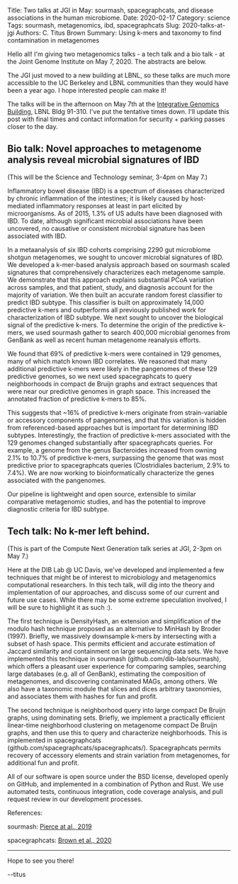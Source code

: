 Title: Two talks at JGI in May: sourmash, spacegraphcats, and disease associations in the human microbiome.
Date: 2020-02-17
Category: science
Tags: sourmash, metagenomics, ibd, spacegraphcats
Slug: 2020-talks-at-jgi
Authors: C. Titus Brown
Summary: Using k-mers and taxonomy to find contamination in metagenomes

Hello all! I'm giving two metagenomics talks - a tech talk and a bio
talk - at the Joint Genome Institute on May 7, 2020. The abstracts are
below.

The JGI just moved to a new building at LBNL, so these talks are much
more accessible to the UC Berkeley and LBNL communities than they
would have been a year ago. I hope interested people can make it!

The talks will be in the afternoon on May 7th at the
[Integrative Genomics Building](https://www.lbl.gov/community/integrative-genomics-building/),
LBNL Bldg 91-310. I've put the tentative times down. I'll update this
post with final times and contact information for security + parking
passes closer to the day.

## Bio talk: Novel approaches to metagenome analysis reveal microbial signatures of IBD

(This will be the Science and Technology seminar, 3-4pm on May 7.)

Inflammatory bowel disease (IBD) is a spectrum of diseases
characterized by chronic inflammation of the intestines; it is likely
caused by host-mediated inflammatory responses at least in part
elicited by microorganisms. As of 2015, 1.3% of US adults have been
diagnosed with IBD. To date, although significant microbial
associations have been uncovered, no causative or consistent microbial
signature has been associated with IBD.

In a metaanalysis of six IBD cohorts comprising 2290 gut microbiome
shotgun metagenomes, we sought to uncover microbial signatures of
IBD. We developed a k-mer-based analysis approach based on sourmash
scaled signatures that comprehensively characterizes each metagenome
sample. We demonstrate that this approach explains substantial PCoA
variation across samples, and that patient, study, and diagnosis
account for the majority of variation. We then built an accurate
random forest classifier to predict IBD subtype. This classifier is
built on approximately 14,000 predictive k-mers and outperforms all
previously published work for characterization of IBD subtype. We next
sought to uncover the biological signal of the predictive k-mers. To
determine the origin of the predictive k-mers, we used sourmash gather
to search 400,000 microbial genomes from GenBank as well as recent
human metagenome reanalysis efforts.

We found that 69% of predictive k-mers were contained in 129 genomes,
many of which match known IBD correlates. We reasoned that many
additional predictive k-mers were likely in the pangenomes of these
129 predictive genomes, so we next used spacegraphcats to query
neighborhoods in compact de Bruijn graphs and extract sequences that
were near our predictive genomes in graph space. This increased the
annotated fraction of predictive k-mers to 85%.

This suggests that ~16% of predictive k-mers originate from
strain-variable or accessory components of pangenomes, and that this
variation is hidden from referenced-based approaches but is important
for determining IBD subtypes. Interestingly, the fraction of
predictive k-mers associated with the 129 genomes changed
substantially after spacegraphcats queries. For example, a genome from
the genus Bacteroides increased from owning 2.1% to 10.7% of
predictive k-mers, surpassing the genome that was most predictive
prior to spacegraphcats queries (Clostridiales bacterium, 2.9% to
7.4%). We are now working to bioinformatically characterize the genes
associated with the pangenomes.

Our pipeline is lightweight and open source, extensible to similar
comparative metagenomic studies, and has the potential to improve
diagnostic criteria for IBD subtype.

## Tech talk: No k-mer left behind.

(This is part of the Compute Next Generation talk series at JGI, 2-3pm
on May 7.)

Here at the DIB Lab @ UC Davis, we've developed and implemented a few
techniques that might be of interest to microbiology and metagenomics
computational researchers. In this tech talk, will dig into the theory
and implementation of our approaches, and discuss some of our current
and future use cases. While there may be some extreme speculation
involved, I will be sure to highlight it as such :).

The first technique is DensityHash, an extension and simplification of
the modulo hash technique proposed as an alternative to MinHash by
Broder (1997). Briefly, we massively downsample k-mers by intersecting
with a subset of hash space. This permits efficient and accurate
estimation of Jaccard similarity and containment on large sequencing
data sets. We have implemented this technique in sourmash
(github.com/dib-lab/sourmash), which offers a pleasant user experience
for comparing samples, searching large databases (e.g. all of
GenBank), estimating the composition of metagenomes, and discovering
contaminated MAGs, among others. We also have a taxonomic module that
slices and dices arbitrary taxonomies, and associates them with hashes
for fun and profit.

The second technique is neighborhood query into large compact De
Bruijn graphs, using dominating sets. Briefly, we implement a
practically efficient linear-time neighborhood clustering on
metagenome compact De Bruijn graphs, and then use this to query and
characterize neighborhoods. This is implemented in spacegraphcats
(github.com/spacegraphcats/spacegraphcats/). Spacegraphcats permits
recovery of accessory elements and strain variation from metagenomes,
for additional fun and profit.

All of our software is open source under the BSD license, developed
openly on GitHub, and implemented in a combination of Python and
Rust. We use automated tests, continuous integration, code coverage
analysis, and pull request review in our development processes.

References:

sourmash: [Pierce at al., 2019](https://f1000research.com/articles/8-1006)

spacegraphcats: [Brown et al., 2020](https://www.biorxiv.org/content/10.1101/462788v3)

----

Hope to see you there!

--titus

